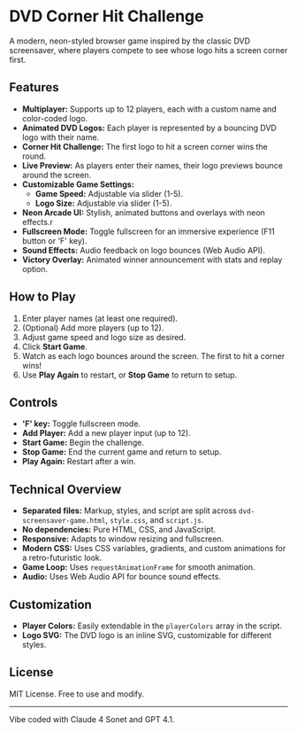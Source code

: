 # DVD Corner Hit Challenge

A modern, neon-styled browser game inspired by the classic DVD screensaver, where players compete to see whose logo hits a screen corner first.

## Features
- **Multiplayer:** Supports up to 12 players, each with a custom name and color-coded logo.
- **Animated DVD Logos:** Each player is represented by a bouncing DVD logo with their name.
- **Corner Hit Challenge:** The first logo to hit a screen corner wins the round.
- **Live Preview:** As players enter their names, their logo previews bounce around the screen.
- **Customizable Game Settings:**
  - **Game Speed:** Adjustable via slider (1-5).
  - **Logo Size:** Adjustable via slider (1-5).
- **Neon Arcade UI:** Stylish, animated buttons and overlays with neon effects.r
- **Fullscreen Mode:** Toggle fullscreen for an immersive experience (F11 button or 'F' key).
- **Sound Effects:** Audio feedback on logo bounces (Web Audio API).
- **Victory Overlay:** Animated winner announcement with stats and replay option.

## How to Play
1. Enter player names (at least one required).
2. (Optional) Add more players (up to 12).
3. Adjust game speed and logo size as desired.
4. Click **Start Game**.
5. Watch as each logo bounces around the screen. The first to hit a corner wins!
6. Use **Play Again** to restart, or **Stop Game** to return to setup.

## Controls
- **'F' key:** Toggle fullscreen mode.
- **Add Player:** Add a new player input (up to 12).
- **Start Game:** Begin the challenge.
- **Stop Game:** End the current game and return to setup.
- **Play Again:** Restart after a win.

## Technical Overview
- **Separated files:** Markup, styles, and script are split across `dvd-screensaver-game.html`, `style.css`, and `script.js`.
- **No dependencies:** Pure HTML, CSS, and JavaScript.
- **Responsive:** Adapts to window resizing and fullscreen.
- **Modern CSS:** Uses CSS variables, gradients, and custom animations for a retro-futuristic look.
- **Game Loop:** Uses `requestAnimationFrame` for smooth animation.
- **Audio:** Uses Web Audio API for bounce sound effects.

## Customization
- **Player Colors:** Easily extendable in the `playerColors` array in the script.
- **Logo SVG:** The DVD logo is an inline SVG, customizable for different styles.

## License
MIT License. Free to use and modify.

---

Vibe coded with Claude 4 Sonet and GPT 4.1.
